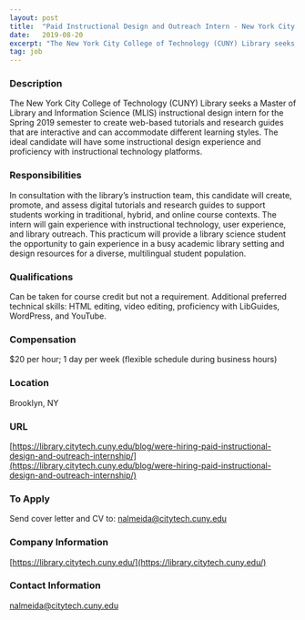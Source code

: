 ```yaml
---
layout: post
title:  "Paid Instructional Design and Outreach Intern - New York City College of Technology"
date:   2019-08-20
excerpt: "The New York City College of Technology (CUNY) Library seeks a Master of Library and Information Science (MLIS) instructional design intern for the Spring 2019 semester to create web-based tutorials and research guides that are interactive and can accommodate different learning styles. The ideal candidate will have some instructional design..."
tag: job
---
```


### Description   

The New York City College of Technology (CUNY) Library seeks a Master of Library and Information Science (MLIS) instructional design intern for the Spring 2019 semester to create web-based tutorials and research guides that are interactive and can accommodate different learning styles. The ideal candidate will have some instructional design experience and proficiency with instructional technology platforms. 


### Responsibilities   

In consultation with the library’s instruction team, this candidate will create, promote, and assess digital tutorials and research guides to support students working in traditional, hybrid, and online course contexts. The intern will gain experience with instructional technology, user experience, and library outreach. This practicum will provide a library science student the opportunity to gain experience in a busy academic library setting and design resources for a diverse, multilingual student population.



### Qualifications   

Can be taken for course credit but not a requirement. Additional preferred technical skills: HTML editing, video editing, proficiency with LibGuides, WordPress, and YouTube.


### Compensation   

$20 per hour; 1 day per week (flexible schedule during business hours) 


### Location   

Brooklyn, NY


### URL   

[https://library.citytech.cuny.edu/blog/were-hiring-paid-instructional-design-and-outreach-internship/](https://library.citytech.cuny.edu/blog/were-hiring-paid-instructional-design-and-outreach-internship/)

### To Apply   

Send cover letter and CV to: nalmeida@citytech.cuny.edu


### Company Information   

[https://library.citytech.cuny.edu/](https://library.citytech.cuny.edu/)


### Contact Information   

nalmeida@citytech.cuny.edu

